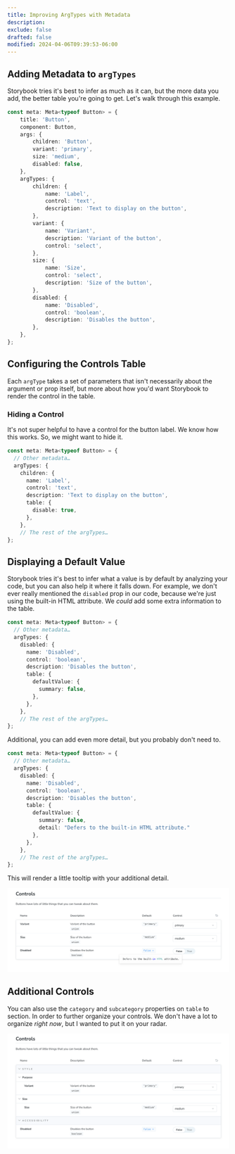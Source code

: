 ```yaml
---
title: Improving ArgTypes with Metadata
description:
exclude: false
drafted: false
modified: 2024-04-06T09:39:53-06:00
---
```


## Adding Metadata to `argTypes`

Storybook tries it's best to infer as much as it can, but the more data you add, the better table you're going to get. Let's walk through this example.

```ts
const meta: Meta<typeof Button> = {
	title: 'Button',
	component: Button,
	args: {
		children: 'Button',
		variant: 'primary',
		size: 'medium',
		disabled: false,
	},
	argTypes: {
		children: {
			name: 'Label',
			control: 'text',
			description: 'Text to display on the button',
		},
		variant: {
			name: 'Variant',
			description: 'Variant of the button',
			control: 'select',
		},
		size: {
			name: 'Size',
			control: 'select',
			description: 'Size of the button',
		},
		disabled: {
			name: 'Disabled',
			control: 'boolean',
			description: 'Disables the button',
		},
	},
};
```

## Configuring the Controls Table

Each `argType` takes a set of parameters that isn't necessarily about the argument or prop itself, but more about how you'd want Storybook to render the control in the table.

### Hiding a Control

It's not super helpful to have a control for the button label. We know how this works. So, we might want to hide it.

```ts
const meta: Meta<typeof Button> = {
  // Other metadata…
  argTypes: {
    children: {
      name: 'Label',
      control: 'text',
      description: 'Text to display on the button',
      table: {
        disable: true,
      },
    },
    // The rest of the argTypes…
};
```

## Displaying a Default Value

Storybook tries it's best to infer what a value is by default by analyzing your code, but you can also help it where it falls down. For example, we don't ever really mentioned the `disabled` prop in our code, because we're just using the built-in HTML attribute. We _could_ add some extra information to the table.

```ts
const meta: Meta<typeof Button> = {
  // Other metadata…
  argTypes: {
    disabled: {
      name: 'Disabled',
      control: 'boolean',
      description: 'Disables the button',
      table: {
        defaultValue: {
          summary: false,
        },
      },
    },
    // The rest of the argTypes…
};
```

Additional, you can add even more detail, but you probably don't need to.

```ts
const meta: Meta<typeof Button> = {
  // Other metadata…
  argTypes: {
    disabled: {
      name: 'Disabled',
      control: 'boolean',
      description: 'Disables the button',
      table: {
        defaultValue: {
          summary: false,
          detail: "Defers to the built-in HTML attribute."
        },
      },
    },
    // The rest of the argTypes…
};
```

This will render a little tooltip with your additional detail.

![Additional details are rendered in a small tooltip](assets/storybook-arg-types-detail.png)

## Additional Controls

You can also use the `category` and `subcategory` properties on `table` to section. In order to further organize your controls. We don't have a lot to organize *right now*, but I wanted to put it on your radar.

![](assets/storybook-figma-categories-and-subcategories.png)

